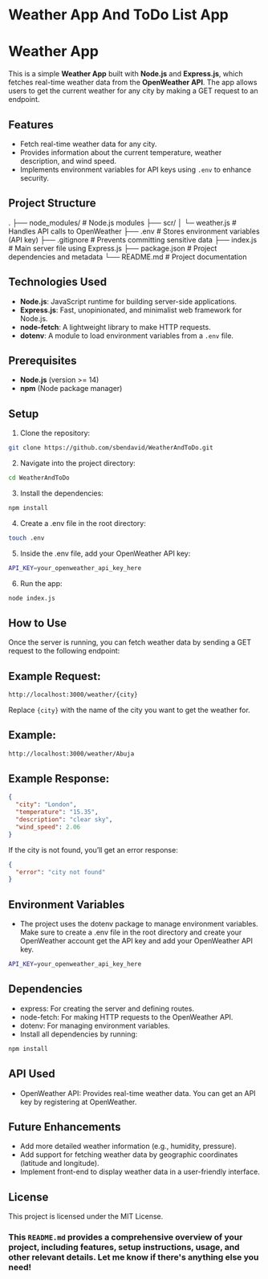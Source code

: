 # Weather App And ToDo List App

# Weather App

This is a simple **Weather App** built with **Node.js** and **Express.js**, which fetches real-time weather data from the **OpenWeather API**. The app allows users to get the current weather for any city by making a GET request to an endpoint.

## Features

- Fetch real-time weather data for any city.
- Provides information about the current temperature, weather description, and wind speed.
- Implements environment variables for API keys using `.env` to enhance security.

## Project Structure
.
├── node_modules/           # Node.js modules
├── scr/
│   └─ weather.js           # Handles API calls to OpenWeather
├── .env                    # Stores environment variables (API key)
├── .gitignore              # Prevents committing sensitive data
├── index.js                # Main server file using Express.js
├── package.json            # Project dependencies and metadata
└── README.md               # Project documentation

## Technologies Used

- **Node.js**: JavaScript runtime for building server-side applications.
- **Express.js**: Fast, unopinionated, and minimalist web framework for Node.js.
- **node-fetch**: A lightweight library to make HTTP requests.
- **dotenv**: A module to load environment variables from a `.env` file.

## Prerequisites

- **Node.js** (version >= 14)
- **npm** (Node package manager)

## Setup

1. Clone the repository:
```bash 
git clone https://github.com/sbendavid/WeatherAndToDo.git 
```
2. Navigate into the project directory:
```bash 
cd WeatherAndToDo 
```
3.  Install the dependencies:
```bash 
npm install 
```
4. Create a .env file in the root directory:
```bash 
touch .env 
```
5. Inside the .env file, add your OpenWeather API key:
```bash 
API_KEY=your_openweather_api_key_here 
```
6. Run the app:
```bash 
node index.js 
```

## How to Use
Once the server is running, you can fetch weather data by sending a GET request to the following endpoint:

## Example Request:
```bash 
http://localhost:3000/weather/{city} 
```

Replace `{city}` with the name of the city you want to get the weather for.

## Example:
```bash 
http://localhost:3000/weather/Abuja 
```

## Example Response:
```json
{
  "city": "London",
  "temperature": "15.35",
  "description": "clear sky",
  "wind_speed": 2.06
} 
``` 
If the city is not found, you’ll get an error response:

```json
{
  "error": "city not found"
}
```

## Environment Variables
- The project uses the dotenv package to manage environment variables. Make sure to create a .env file in the root directory and create your OpenWeather account get the API key and add your OpenWeather API key.

```bash
API_KEY=your_openweather_api_key_here
```

## Dependencies
- express: For creating the server and defining routes.
- node-fetch: For making HTTP requests to the OpenWeather API.
- dotenv: For managing environment variables.
- Install all dependencies by running:

```bash
npm install
```

## API Used
- OpenWeather API: Provides real-time weather data. You can get an API key by registering at OpenWeather.

## Future Enhancements
- Add more detailed weather information (e.g., humidity, pressure).
- Add support for fetching weather data by geographic coordinates (latitude and longitude).
- Implement front-end to display weather data in a user-friendly interface.

## License
This project is licensed under the MIT License.


### This `README.md` provides a comprehensive overview of your project, including features, setup instructions, usage, and other relevant details. Let me know if there's anything else you need!
